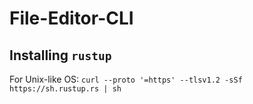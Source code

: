 # File-Editor-CLI

## Installing `rustup`
For Unix-like OS: `curl --proto '=https' --tlsv1.2 -sSf https://sh.rustup.rs | sh`
